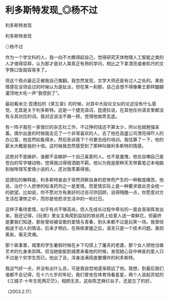# 利多斯特发现_◎杨不过

利多斯特发现

利多斯特发现

◎杨不过

作为一个学文科的人，我一向不大瞧得起自己，觉得研究天体物理人工智能之类的人才值得崇拜，认为那才是对人类真正有用的学问，相比之下拿漂亮或者机巧的文字换口饭就容易多了。

但这个观点最近正被我自己推翻。我忽然发现，文学大师还是有过人之处的。某些情感在没领会过的时候认为是扯淡，但在某一刹那，自己会恨不得像秦王那样醍醐灌顶地大吼一声“我悟到了”。

最初看米兰·昆德拉的《笑忘录》的时候，对其中大段论文似的论述没有什么感觉，尤其是关于利多斯特。这是一个捷克语词，昆德拉说，在其他任何语言里都没有与其对应的词。我对这说法不屑一顾，觉得他故弄玄虚。

有一阵子我在一家很烂的杂志社工作，不过挣的钱还不算太少，所以也就勉强呆着。偶尔出差的时候我去见了一个非常喜欢的人，去了他在高盛公司漂亮得吓人的办公室，他显然如鱼得水，然后告诉我下个月要去纽约培训。我估算了一下，他的薪水大概是我的十倍。这时候我忽然感受到了那种叫做利多斯特的情感。

这绝对不是嫉妒，谁都不会嫉妒一个自己喜爱的人。也不是羞愧，他总自嘲自己是苍白的写字楼动物，觉得我过得很洒脱不羁，他以为我是那种天天带着笔记本电脑到咖啡馆写爱情小说的人，还对我羡慕得很。

昆德拉的解释是，利多斯特是由于突然洞察自身的悲惨而产生的一种极度痛苦。他说，治疗个人悲惨的标准药剂之一是爱情。而爱情实际上是一种要求彼此完全统一的欲望。比如说，你不愿对方有美好的过去可供回顾，说得残酷一点，你愿意对方生活在凄惨之中，而你是他悲凉生活中的一轮红日。

这样子看待爱情，似乎有点不够高尚，但人在成长过程中卑劣的一面会渐渐挥发出来。我还记得，《玩笑》里女主角爬到监狱的铁丝网上给爱人送一束鲜花，但最终是要我们知道，那些曾经被讴歌的爱情与青春，到头来都不过是玩笑一场。我曾经痴迷于动人的情话，后来才明白，在熟练掌握之后，语言只是一个技术问题。美则美矣，毫无灵魂。

那个故事里，城里的学生暑假时候在乡下勾搭上了屠夫的老婆，那个女人把他当做艺术的化身来崇拜。但当她偷偷到城里来看他的时候，发现她心目中神圣的爱人只不过是个穷学生而已。他出了丑，浑身涨满简直要爆炸的利多斯特。

我运气好一点，并没有出什么丑，可是我自觉地逐渐疏远了他。我想，到最后我们谁都不会记得，在十六七岁的年纪，我们曾坐在体育场看星星，两个人说起苏轼的《江城子·十年生死两茫茫》，相顾无言。这些陈芝麻烂谷子，还是忘了的好。

（2003.2.17）
